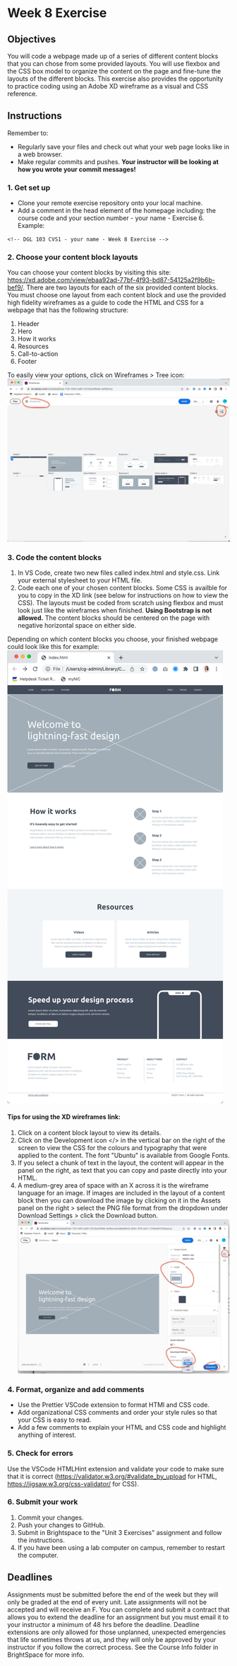 # Week 8 Exercise

## Objectives
You will code a webpage made up of a series of different content blocks that you can chose from some provided layouts. You will use flexbox and the CSS box model to organize the content on the page and fine-tune the layouts of the different blocks. This exercise also provides the opportunity to practice coding using an Adobe XD wireframe as a visual and CSS reference.

## Instructions
Remember to:
* Regularly save your files and check out what your web page looks like in a web browser.
* Make regular commits and pushes. **Your instructor will be looking at how you wrote your commit messages!**
### 1. Get set up
* Clone your remote exercise repository onto your local machine.
* Add a comment in the head element of the homepage including: the course code and your section number - your name - Exercise 6. Example:
```
<!-- DGL 103 CVS1 - your name - Week 8 Exercise -->
```
### 2. Choose your content block layouts
You can choose your content blocks by visiting this site: https://xd.adobe.com/view/ebaa92ad-77bf-4f93-bd87-54125a2f9b6b-bef9/.
There are two layouts for each of the six provided content blocks. You must choose one layout from each content block and use the provided high fidelity wireframes as a guide to code the HTML and CSS for a webpage that has the following structure:
1. Header
2. Hero
3. How it works
4. Resources
5. Call-to-action
6. Footer

To easily view your options, click on Wireframes > Tree icon:
![Image of sample webpage](images/wireframes.png)

### 3. Code the content blocks
1. In VS Code, create two new files called index.html and style.css. Link your external stylesheet to your HTML file. 
2. Code each one of your chosen content blocks. Some CSS is availble for you to copy in the XD link (see below for instructions on how to view the CSS). The layouts must be coded from scratch using flexbox and must look just like the wireframes when finished. **Using Bootstrap is not allowed.** The content blocks should be centered on the page with negative horizontal space on either side.

Depending on which content blocks you choose, your finished webpage could look like this for example:
![Image of sample webpage](images/example.png)

#### Tips for using the XD wireframes link:
1. Click on a content block layout to view its details. 
2. Click on the Development icon </> in the vertical bar on the right of the screen to view the CSS for the colours and typography that were applied to the content. The font "Ubuntu" is available from Google Fonts. 
3. If you select a chunk of text in the layout, the content will appear in the panel on the right, as text that you can copy and paste directly into your HTML.
4. A medium-grey area of space with an X across it is the wireframe language for an image. If images are included in the layout of a content block then you can download the image by clicking on it in the Assets panel on the right > select the PNG file format from the dropdown under Download Settings > click the Download button.
![Image of sample webpage](images/assets.png)

### 4. Format, organize and add comments 
* Use the Prettier VSCode extension to format HTMl and CSS code.
* Add organizational CSS comments and order your style rules so that your CSS is easy to read.
* Add a few comments to explain your HTML and CSS code and highlight anything of interest.

### 5. Check for errors
Use the VSCode HTMLHint extension and validate your code to make sure that it is correct (https://validator.w3.org/#validate_by_upload for HTML, https://jigsaw.w3.org/css-validator/ for CSS).

### 6. Submit your work
1. Commit your changes.
2. Push your changes to GitHub. 
3. Submit in Brightspace to the "Unit 3 Exercises" assignment and follow the instructions. 
4. If you have been using a lab computer on campus, remember to restart the computer.

## Deadlines
Assignments must be submitted before the end of the week but they will only be graded at the end of every unit. Late assignments will not be accepted and will receive an F. You can complete and submit a contract that allows you to extend the deadline for an assignment but you must email it to your instructor a minimum of 48 hrs before the deadline. Deadline extensions are only allowed for those unplanned, unexpected emergencies that life sometimes throws at us, and they will only be approved by your instructor if you follow the correct process. See the Course Info folder in BrightSpace for more info.